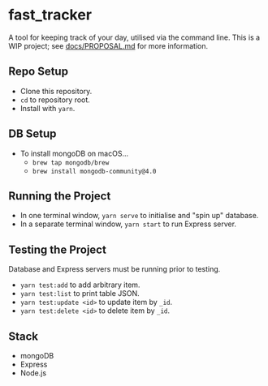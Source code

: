 # fast_tracker
A tool for keeping track of your day, utilised via the command line.  This is a WIP project; see [docs/PROPOSAL.md](./docs/PROPOSAL.md) for more information.

## Repo Setup
- Clone this repository.
- `cd` to repository root.
- Install with `yarn`.

## DB Setup
- To install mongoDB on macOS...
  - `brew tap mongodb/brew`
  - `brew install mongodb-community@4.0`

## Running the Project
- In one terminal window, `yarn serve` to initialise and "spin up" database.
- In a separate terminal window, `yarn start` to run Express server.

## Testing the Project
Database and Express servers must be running prior to testing.
- `yarn test:add` to add arbitrary item.
- `yarn test:list` to print table JSON.
- `yarn test:update <id>` to update item by `_id`.
- `yarn test:delete <id>` to delete item by `_id`.

## Stack
- mongoDB
- Express
- Node.js
